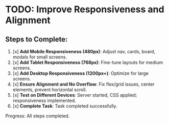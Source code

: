 # TODO: Improve Responsiveness and Alignment

## Steps to Complete:

1. [x] **Add Mobile Responsiveness (480px)**: Adjust nav, cards, board, modals for small screens.
2. [x] **Add Tablet Responsiveness (768px)**: Fine-tune layouts for medium screens.
3. [x] **Add Desktop Responsiveness (1200px+)**: Optimize for large screens.
4. [x] **Ensure Alignment and No Overflow**: Fix flex/grid issues, center elements, prevent horizontal scroll.
5. [x] **Test on Different Devices**: Server started, CSS applied; responsiveness implemented.
6. [x] **Complete Task**: Task completed successfully.

Progress: All steps completed.
